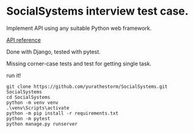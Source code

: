 # SocialSystems interview test case.

Implement API using any suitable Python web framework.

[API reference](https://socialsystemstestmobileapi.docs.apiary.io/#)

Done with Django, tested with pytest.

Missing corner-case tests and test for getting single task.

run it!

`git clone https://github.com/yurathestorm/SocialSystems.git SocialSystems`  
`cd SocialSystems`  
`python -m venv venv`  
`.\venv\Scripts\activate`  
`python -m pip install -r requirements.txt`  
`python -m pytest`  
`python manage.py runserver`
